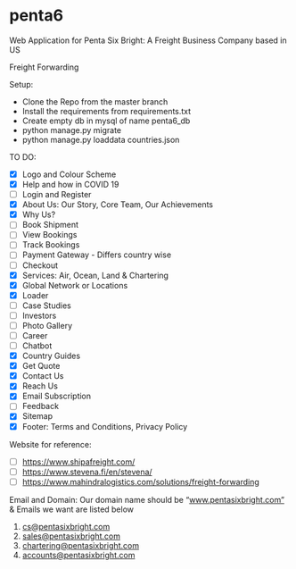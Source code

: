 # penta6
Web Application for Penta Six Bright: A Freight Business Company based in US 

Freight Forwarding

Setup:
- Clone the Repo from the master branch
- Install the requirements from requirements.txt
- Create empty db in mysql of name penta6_db
- python manage.py migrate
- python manage.py loaddata countries.json

TO DO:
- [x] Logo and Colour Scheme
- [x] Help and how in COVID 19
- [ ] Login and Register
- [x] About Us: Our Story, Core Team, Our Achievements
- [x] Why Us?
- [ ] Book Shipment
- [ ] View Bookings
- [ ] Track Bookings
- [ ] Payment Gateway - Differs country wise
- [ ] Checkout
- [x] Services: Air, Ocean, Land & Chartering
- [x] Global Network or Locations
- [x] Loader
- [ ] Case Studies
- [ ] Investors
- [ ] Photo Gallery
- [ ] Career
- [ ] Chatbot
- [x] Country Guides
- [x] Get Quote
- [x] Contact Us
- [x] Reach Us
- [x] Email Subscription
- [ ] Feedback
- [x] Sitemap
- [x] Footer: Terms and Conditions, Privacy Policy

Website for reference:
- [ ] https://www.shipafreight.com/
- [ ] https://www.stevena.fi/en/stevena/
- [ ] https://www.mahindralogistics.com/solutions/freight-forwarding

Email and Domain:
Our domain name should be “www.pentasixbright.com” & Emails we want are listed below 
1. cs@pentasixbright.com
2. sales@pentasixbright.com
3. chartering@pentasixbright.com
4. accounts@pentasixbright.com
